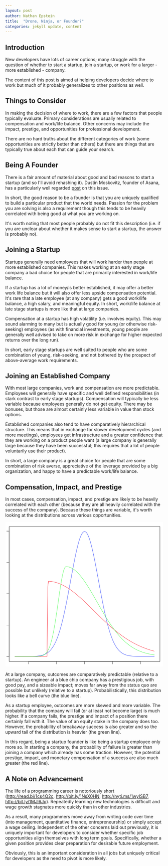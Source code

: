 ```yaml
---
layout: post
author: Nathan Epstein
title:  "Drone, Ninja, or Founder?"
categories: jekyll update, content
---
```


## Introduction

New developers have lots of career options; many struggle with the question of whether to start a startup, join a startup, or work for a larger - more established - company.

The content of this post is aimed at helping developers decide where to work but much of it probably generalizes to other positions as well.


## Things to Consider

In making the decision of where to work, there are a few factors that people typically evaluate. Primary considerations are usually related to compensation and work/life balance. Other concerns may include the impact, prestige, and opportunities for professional development.

There are no hard truths about the different categories of work (some opportunities are strictly better than others) but there are things that are typically true about each that can guide your search.


## Being A Founder

There is a fair amount of material about good and bad reasons to start a startup (and so I'll avoid rehashing it). Dustin Moskovitz, founder of Asana, has a particularly well regarded <a href="https://medium.com/i-m-h-o/good-and-bad-reasons-to-become-an-entrepreneur-decf0766de8d">post</a> on this issue.

In short, the good reason to be a founder is that you are uniquely qualified to build a particular product that the world needs. Passion for the problem you are solving is also a requirement though this tends to be heavily correlated with being good at what you are working on.

It's worth noting that most people probably do not fit this description (i.e. if you are unclear about whether it makes sense to start a startup, the answer is probably no).


## Joining a Startup

Startups generally need employees that will work harder than people at more established companies. This makes working at an early stage company a bad choice for people that are primarily interested in work/life balance.

If a startup has a lot of money/is better established, it may offer a better work life balance but it will also offer less upside compensation potential. It's rare that a late employee (at any company) gets a good work/life balance, a high salary, and meaningful equity. In short, work/life balance at late stage startups is more like that at large companies.

Compensation at a startup has high volatility (i.e. involves equity). This may sound alarming to many but is actually good for young (or otherwise risk-seeking) employees (as with financial investments, young people are generally well advised to take on more risk in exchange for higher expected returns over the long run).

In short, early stage startups are well suited to people who are some combination of young, risk-seeking, and not bothered by the prospect of above-average work requirements.


## Joining an Established Company

With most large companies, work and compensation are more predictable. Employees will generally have specific and well defined responsibilities (in stark contrast to early stage startups). Compensation will typically be less variable because employees generally do not get equity. There may be bonuses, but those are almost certainly less variable in value than stock options.

Established companies also tend to have comparatively hierarchical structure. This means that in exchange for slower development cycles (and more meetings), employees get infrastructure and a greater confidence that they are working on a product people want (a large company is generally large because they have been successful; this requires that a lot of people voluntarily use their product).

In short, a large company is a great choice for people that are some combination of risk averse, appreciative of the leverage provided by a big organization, and happy to have a predictable work/life balance.


## Compensation, Impact, and Prestige

In most cases, compensation, impact, and prestige are likely to be heavily correlated with each other (because they are all heavily correlated with the success of the company). Because these things are variable, it's worth looking at the distributions across various opportunities.

<img src="/../img/skewed_norms.png">

At a large company, outcomes are comparatively predictable (relative to a startup). An engineer at a blue chip company has a prestigious job, with good pay, and a sizeable impact; moves far away from the status quo are possible but unlikely (relative to a startup). Probabilistically, this distribution looks like a bell curve (the blue line).

As a startup employee, outcomes are more skewed and more variable. The probability that the company will fail (or at least not become large) is much higher. If a company fails, the prestige and impact of a position there certainly fall with it. The value of an equity stake in the company does too. However, the probability of breakaway success is also greater and so the upward tail of the distribution is heavier (the green line).

In this regard, being a startup founder is like being a startup employee only more so. In starting a company, the probability of failure is greater than joining a company which already has some traction. However, the potential prestige, impact, and monetary compensation of a success are also much greater (the red line).


## A Note on Advancement

The life of a programming career is notoriously short (<a href="http://read.bi/1cs4Q2c">http://read.bi/1cs4Q2c</a>, <a href="http://bit.ly/1NsX0HN">http://bit.ly/1NsX0HN</a>, <a href="http://nyti.ms/1wyISB7">http://nyti.ms/1wyISB7</a>, <a href="http://bit.ly/1MJl6Jq">http://bit.ly/1MJl6Jq</a>). Repeatedly learning new technologies is difficult and wage growth stagnates more quickly than in other industries.

As a result, many programmers move away from writing code over time (into management, quantitative finance, entrepreneurship) or simply accept a wage ceiling. Independent of the other concerns laid out previously, it is uniquely important for developers to consider whether specific job opportunities align themselves with long term goals. Specifically, whether a given position provides clear preparation for desirable future employment.

Obviously, this is an important consideration in all jobs but uniquely critical for developers as the need to pivot is more likely.

